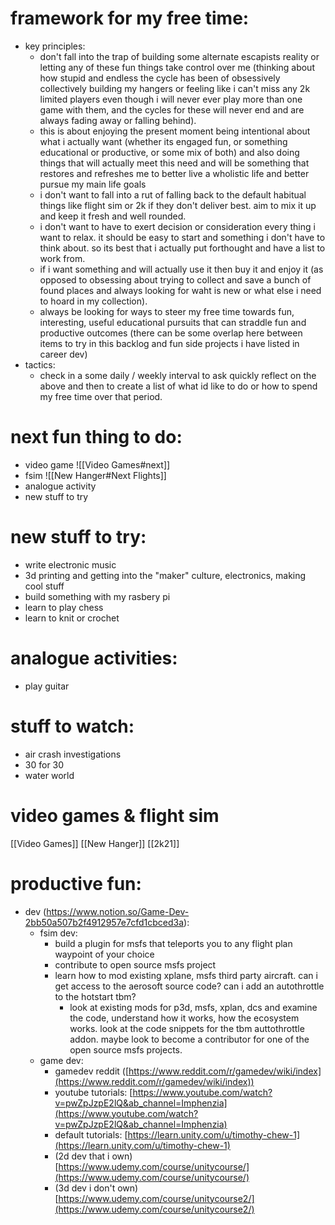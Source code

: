 # framework for my free time:
- key principles:
    - don't fall into the trap of building some alternate escapists reality or letting any of these fun things take control over me (thinking about how stupid and endless the cycle has been of obsessively collectively building my hangers or feeling like i can't miss any 2k limited players even though i will never ever play more than one game with them, and the cycles for these will never end and are always fading away or falling behind). 
    - this is about enjoying the present moment being intentional about what i actually want (whether its engaged fun, or something educational or productive, or some mix of both) and also doing things that will actually meet this need and will be something that restores and refreshes me to better live a wholistic life and better pursue my main life goals
    - i don't want to fall into a rut of falling back to the default habitual things like flight sim or 2k if they don't deliver best. aim to mix it up and keep it fresh and well rounded.
    - i don't want to have to exert decision or consideration every thing i want to relax. it should be easy to start and something i don't have to think about. so its best that i actually put forthought and have a list to work from.
    - if i want something and will actually use it then buy it and enjoy it (as opposed to obsessing about trying to collect and save a bunch of found places and always looking for waht is new or what else i need to hoard in my collection).
    - always be looking for ways to steer my free time towards fun, interesting, useful educational pursuits that can straddle fun and productive outcomes (there can be some overlap here between items to try in this backlog and fun side projects i have listed in career dev)
- tactics:
    - check in a some daily / weekly interval to ask quickly reflect on the above and then to create a list of what id like to do or how to spend my free time over that period.  
# next fun thing to do:
- video game 
	![[Video Games#next]]
- fsim
	![[New Hanger#Next Flights]]
- analogue activity
- new stuff to try
# new stuff to try:
- write electronic music
- 3d printing and getting into the "maker" culture, electronics, making cool stuff
- build something with my rasbery pi
- learn to play chess
- learn to knit or crochet
# analogue activities:
- play guitar
# stuff to watch:
- air crash investigations
- 30 for 30
- water world
# video games & flight sim
[[Video Games]]
[[New Hanger]]
[[2k21]]

# productive fun:
- dev (https://www.notion.so/Game-Dev-2bb50a507b2f4912957e7cfd1cbced3a):
    - fsim dev:
        - build a plugin for msfs that teleports you to any flight plan waypoint of your choice
        - contribute to open source msfs project
        - learn how to mod existing xplane, msfs third party aircraft. can i get access to the aerosoft source code? can i add an autothrottle to the hotstart tbm?
            - look at existing mods for p3d, msfs, xplan, dcs and examine the code, understand how it works, how the ecosystem works. look at the code snippets for the tbm auttothrottle addon. maybe look to become a contributor for one of the open source msfs projects.
    - game dev:
        - gamedev reddit ([https://www.reddit.com/r/gamedev/wiki/index](https://www.reddit.com/r/gamedev/wiki/index))
        - youtube tutorials: [https://www.youtube.com/watch?v=pwZpJzpE2lQ&ab_channel=Imphenzia](https://www.youtube.com/watch?v=pwZpJzpE2lQ&ab_channel=Imphenzia)
        - default tutorials: [https://learn.unity.com/u/timothy-chew-1](https://learn.unity.com/u/timothy-chew-1)
        - (2d dev that i own) [https://www.udemy.com/course/unitycourse/](https://www.udemy.com/course/unitycourse/)
        - (3d dev i don't own) [https://www.udemy.com/course/unitycourse2/](https://www.udemy.com/course/unitycourse2/)
